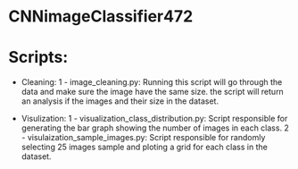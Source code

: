 # CNNimageClassifier472
# Scripts:
- Cleaning: 
1 - image_cleaning.py: Running this script will go through the data and make sure the image have the same size. the script will return an analysis if the images and their size in the dataset.

- Visulization:
1 - visualization_class_distribution.py: Script responsible for generating the bar graph showing the number of images in each class.
2 - visulaization_sample_images.py: Script responsible for randomly selecting 25 images sample and ploting a grid for each class in the dataset.
